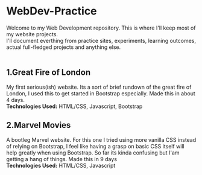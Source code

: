 # WebDev-Practice
Welcome to my Web Development repository. This is where I'll keep most of my website projects.<br>
I'll document everthing from practice sites, experiments, learning outcomes, actual full-fledged projects and anything else.<br>
<br>


## 1.Great Fire of London
My first serious(ish) website. Its a sort of brief rundown of the great fire of London, I used this to get started in Bootstrap especially. Made this in about 4 days.<br>
**Technologies Used:** HTML/CSS, Javascript, Bootstrap

## 2.Marvel Movies
A bootleg Marvel website. For this one I tried using more vanilla CSS instead of relying on Bootstrap, I feel like having a grasp on basic CSS itself will help greatly when using Bootstrap. So far its kinda confusing but I'am getting a hang of things. Made this in 9 days<br>
**Technologies Used:** HTML/CSS, Javascript
